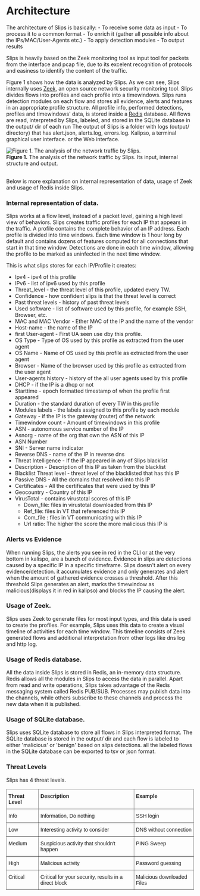 # Architecture

The architecture of Slips is basically:
    - To receive some data as input
    - To process it to a common format
    - To enrich it (gather all possible info about the IPs/MAC/User-Agents etc.)
    - To apply detection modules 
    - To output results

Slips is heavily based on the Zeek monitoring tool as input tool for packets from the interface and pcap file, due to its excelent recognition of protocols and easiness to identify the content of the traffic.

Figure 1 shows how the data is analyzed by Slips. 
As we can see, Slips internally uses <a href="https://zeek.org/">Zeek</a>, an
open source network security monitoring tool. Slips divides flows into profiles and
each profile into a timewindows.
Slips runs detection modules on each flow and stores all evidence, 
alerts and features in an appropriate profile structure. 
All profile info, performed detections, profiles and timewindows' data,
is stored inside a <a href="https://redis.io/">Redis</a> database. 
All flows are read, interpreted by Slips, labeled, and stored in the SQLite database in the output/ dir of each run
The output of Slips is a folder with logs (output/ directory) that has alert.json, alerts.log, errors.log.
Kalipso, a terminal graphical user interface. or the Web interface.

<style>
.zoom {
  transition: transform .2s; /* Animation */
  margin: 0;
  position: relative; 
  z-index:999;
}

.zoom:hover {
  transform: scale(1.8); /* (150% zoom)*/
}
</style>

<div class="zoom">
<img src="https://raw.githubusercontent.com/stratosphereips/StratosphereLinuxIPS/develop/docs/images/slips_internal_architecture.jpg" title="Figure 1. The analysis of the network traffic by Slips.">
<figcaption><b>Figure 1.</b> The analysis of the network traffic by Slips. Its input, internal structure and output.</figcaption>
</div>
<br>


Below is more explanation on internal representation of data, usage of Zeek and usage of Redis inside Slips.
### Internal representation of data. 

Slips works at a flow level, instead of a packet level, gaining a high level view of behaviors. Slips creates traffic profiles for each IP that appears in the traffic. A profile contains the complete behavior of an IP address. Each profile is divided into time windows. Each time window is 1 hour long by default and contains dozens of features computed for all connections that start in that time window. Detections are done in each time window, allowing the profile to be marked as uninfected in the next time window.

This is what slips stores for each IP/Profile it creates:

* Ipv4 - ipv4 of this profile
* IPv6 - list of ipv6 used by this profile
* Threat_level - the threat level of this profile, updated every TW.
* Confidence - how confident slips is that the threat level is correct
* Past threat levels - history of past threat levels
* Used software - list of software used by this profile, for example SSH, Browser, etc.
* MAC and MAC Vendor - Ether MAC of the IP and the name of the vendor
* Host-name - the name of the IP
* first User-agent - First UA seen use dby this profile. 
* OS Type - Type of OS used by this profile as extracted from the user agent
* OS Name - Name of OS used by this profile as extracted from the user agent
* Browser - Name of the browser used by this profile as extracted from the user agent
* User-agents history -  history of the all user agents used by this profile 
* DHCP - if the IP is a dhcp or not
* Starttime - epoch formatted timestamp of when the profile first appeared 
* Duration -  the standard duration of every TW in this profile
* Modules labels - the labels assigned to this profile by each module
* Gateway - if the IP is the gateway (router) of the network
* Timewindow count -  Amount of timewindows in this profile 
* ASN - autonomous service number of the IP
* Asnorg - name of the org that own the ASN of this IP
* ASN Number 
* SNI - Server name indicator
* Reverse DNS - name of the IP in reverse dns
* Threat Intelligence - If the IP appeared in any of Slips blacklist
* Description - Description of this IP as taken from the blacklist
* Blacklist Threat level - threat level of the blacklisted that has this IP
* Passive DNS - All the domains that resolved into this IP
* Certificates - All the certificates that were used by this IP
* Geocountry - Country of this IP
* VirusTotal - contains virustotal scores of this IP
  * Down_file: files in virustotal downloaded from this IP
  * Ref_file: files in VT that referenced this IP
  * Com_file : files in VT communicating with this IP
  * Url ratio: The higher the score the more malicious this IP is


### Alerts vs Evidence 

When running Slips, the alerts you see in red in the CLI or at the very bottom in kalispo, are a bunch of evidence. Evidence in slips are detections caused by a specific IP in a specific timeframe. Slips doesn't alert on every evidence/detection. it accumulates evidence and only generates and alert when the amount of gathered evidence crosses a threshold. After this threshold Slips generates an alert, marks the timewindow as malicious(displays it in red in kalipso) and blocks the IP causing the alert.
 
### Usage of Zeek. 

Slips uses Zeek to generate files for most input types, and this data is used to create the profiles. For example, Slips uses this data to create a visual timeline of activities for each time window. This timeline consists of Zeek generated flows and additional interpretation from other logs like dns log and http log.


### Usage of Redis database. 

All the data inside Slips is stored in Redis, an in-memory data structure.
Redis allows all the modules in Slips to access the data in parallel.
Apart from read and write operations, Slips takes advantage of the Redis messaging system called Redis PUB/SUB.
Processes may publish data into the channels, while others subscribe to these channels and process the new data when it is published. 

### Usage of SQLite database. 

Slips uses SQLite database to store all flows in Slips interpreted format.
The SQLite database is stored in the output/ dir and each flow is labeled to either 'malicious' or 'benign' based on slips detections.
all the labeled flows in the SQLite database can be exported to tsv or json format.


### Threat Levels  

Slips has 4 threat levels.

<style type="text/css">
.tg  {border-collapse:collapse;border-spacing:0;}
.tg td{border-color:black;border-style:solid;border-width:1px;font-family:Arial, sans-serif;font-size:14px;
  overflow:hidden;padding:10px 5px;word-break:normal;}
.tg th{border-color:black;border-style:solid;border-width:1px;font-family:Arial, sans-serif;font-size:14px;
  font-weight:normal;overflow:hidden;padding:10px 5px;word-break:normal;}
.tg .tg-0pky{border-color:inherit;text-align:left;vertical-align:top}
</style>
<table class="tg">
<thead>
  <tr>
    <th class="tg-0pky"><span style="font-weight:bold">Threat Level</span></th>
    <th class="tg-0pky"><span style="font-weight:bold">Description</span></th>
    <th class="tg-0pky"><span style="font-weight:bold">Example</span></th>
  </tr>
</thead>
<tbody>
  <tr>
    <td class="tg-0pky">Info</td>
    <td class="tg-0pky">Information, Do nothing</td>
    <td class="tg-0pky">SSH login</td>
  </tr>
  <tr>
    <td class="tg-0pky">Low</td>
    <td class="tg-0pky">Interesting activity to consider</td>
    <td class="tg-0pky">DNS without connection</td>
  </tr>
  <tr>
    <td class="tg-0pky">Medium</td>
    <td class="tg-0pky">Suspicious activity that shouldn't happen</td>
    <td class="tg-0pky">PING Sweep</td>
  </tr>
    <tr>
    <td class="tg-0pky">High</td>
    <td class="tg-0pky">Malicious activity</td>
    <td class="tg-0pky">Password guessing</td>
  </tr>
    </tr>
    <tr>
    <td class="tg-0pky">Critical</td>
    <td class="tg-0pky">Critical for your security, results in a direct block</td>
    <td class="tg-0pky">Malicious downloaded Files</td>
  </tr>



</tbody>
</table>